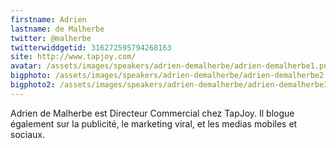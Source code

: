 ```yaml
---
firstname: Adrien 
lastname: de Malherbe
twitter: @malherbe 
twitterwiddgetid: 316272595794268163
site: http://www.tapjoy.com/
avatar: /assets/images/speakers/adrien-demalherbe/adrien-demalherbe1.png
bigphoto: /assets/images/speakers/adrien-demalherbe/adrien-demalherbe2.png
bigphoto2: /assets/images/speakers/adrien-demalherbe/adrien-demalherbe3.png
---
```


Adrien de Malherbe est Directeur Commercial chez TapJoy. Il blogue également sur la publicité, le marketing viral, et les medias mobiles et sociaux.